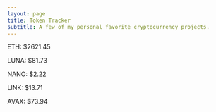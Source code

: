 ```yaml
---
layout: page
title: Token Tracker
subtitle: A few of my personal favorite cryptocurrency projects.
---
```


<!--BEGINCRYPTOINPUT-->
ETH: $2621.45

LUNA: $81.73

NANO: $2.22

LINK: $13.71

AVAX: $73.94

<!--ENDCRYPTOINPUT-->
